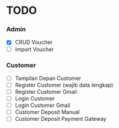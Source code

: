 # TODO

### Admin

-   [x] CRUD Voucher
-   [ ] Import Voucher

### Customer

-   [ ] Tampilan Depan Customer
-   [ ] Register Customer (wajib data lengkap)
-   [ ] Register Customer Gmail
-   [ ] Login Customer
-   [ ] Login Customer Gmail
-   [ ] Customer Deposit Manual
-   [ ] Customer Deposit Payment Gateway
